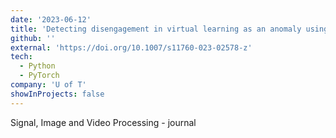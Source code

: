 ```yaml
---
date: '2023-06-12'
title: 'Detecting disengagement in virtual learning as an anomaly using temporal convolutional network autoencoder'
github: ''
external: 'https://doi.org/10.1007/s11760-023-02578-z'
tech:
  - Python
  - PyTorch
company: 'U of T'
showInProjects: false
---
```


Signal, Image and Video Processing - journal
